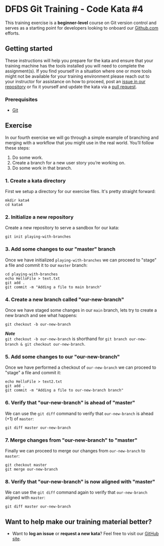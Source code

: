 DFDS Git Training - Code Kata #4
======================================

This training exercise is a **beginner-level** course on Git version control and serves as a starting point for developers looking to onboard our [Github.com](https://github.com/dfds) efforts.

## Getting started
These instructions will help you prepare for the kata and ensure that your training machine has the tools installed you will need to complete the assignment(s). If you find yourself in a situation where one or more tools might not be available for your training environment please reach out to your instructor for assistance on how to proceed, post an [issue in our repository](https://github.com/dfds/dojo/issues) or fix it yourself and update the kata via a [pull request](https://github.com/dfds/dojo/pulls).

### Prerequisites
* [Git](https://git-scm.com/downloads)

## Exercise
In our fourth exercise we will go through a simple example of branching and merging with a workflow that you might use in the real world. You’ll follow these steps:

1) Do some work.
2) Create a branch for a new user story you’re working on.
3) Do some work in that branch.

### 1. Create a kata directory
First we setup a directory for our exercise files. It's pretty straight forward:

```
mkdir kata4
cd kata4
```

### 2. Initialize a new repository
Create a new repository to serve a sandbox for our kata:

```
git init playing-with-branches
```

### 3. Add some changes to our "master" branch
Once we have initialized `playing-with-branches` we can proceed to "stage" a file and commit it to our `master` branch:

```
cd playing-with-branches
echo HelloFile > text.txt
git add .
git commit -m "Adding a file to main branch"
```

### 4. Create a new branch called "our-new-branch"
Once we have staged some changes in our `main` branch, lets try to create a new branch and see what happens:

```
git checkout -b our-new-branch
```

***Note*** <br/>
`git checkout -b our-new-branch` is shorthand for `git branch our-new-branch & git checkout our-new-branch`.

### 5. Add some changes to our "our-new-branch"
Once we have performed a checkout of `our-new-branch` we can proceed to "stage" a file and commit it:

```
echo HelloFile > text2.txt
git add .
git commit -m "Adding a file to our-new-branch branch"
```

### 6. Verify that "our-new-branch" is ahead of "master"
We can use the `git diff` command to verify that `our-new-branch` is ahead (+1) of `master`: 

```
git diff master our-new-branch
```

### 7. Merge changes from "our-new-branch" to "master"
Finally we can proceed to merge our changes from `our-new-branch` to `master`: 

```
git checkout master
git merge our-new-branch
```

### 8. Verify that "our-new-branch" is now aligned with "master"
We can use the `git diff` command again to verify that `our-new-branch` aligned with `master`: 

```
git diff master our-new-branch
```

## Want to help make our training material better?

 * Want to **log an issue** or **request a new kata**? Feel free to visit our [GitHub site](https://github.com/dfds/dojo/issues).
